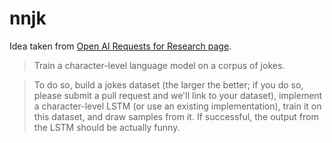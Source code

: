 # nnjk

Idea taken from [Open AI Requests for Research page](https://openai.com/requests-for-research/#funnybot).

> Train a character-level language model on a corpus of jokes.

> To do so, build a jokes dataset (the larger the better; if you do so, please
submit a pull request and we'll link to your dataset), implement a 
character-level LSTM (or use an existing implementation), train it on this
dataset, and draw samples from it. If successful, the output from the LSTM
should be actually funny.
